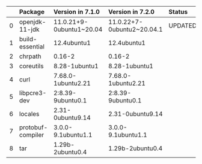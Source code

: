 <!-- markdown-link-check-disable -->

|    | Package           | Version in 7.1.0         | Version in 7.2.0           | Status   |
|---:|:------------------|:-------------------------|:---------------------------|:---------|
|  0 | openjdk-11-jdk    | 11.0.21+9-0ubuntu1~20.04 | 11.0.22+7-0ubuntu2~20.04.1 | UPDATED  |
|  1 | build-essential   | 12.4ubuntu1              | 12.4ubuntu1                |          |
|  2 | chrpath           | 0.16-2                   | 0.16-2                     |          |
|  3 | coreutils         | 8.28-1ubuntu1            | 8.28-1ubuntu1              |          |
|  4 | curl              | 7.68.0-1ubuntu2.21       | 7.68.0-1ubuntu2.21         |          |
|  5 | libpcre3-dev      | 2:8.39-9ubuntu0.1        | 2:8.39-9ubuntu0.1          |          |
|  6 | locales           | 2.31-0ubuntu9.14         | 2.31-0ubuntu9.14           |          |
|  7 | protobuf-compiler | 3.0.0-9.1ubuntu1.1       | 3.0.0-9.1ubuntu1.1         |          |
|  8 | tar               | 1.29b-2ubuntu0.4         | 1.29b-2ubuntu0.4           |          |